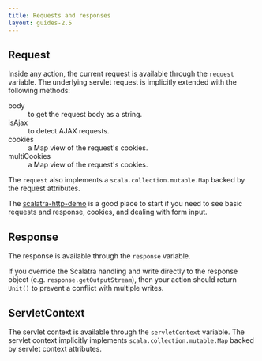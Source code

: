 ```yaml
---
title: Requests and responses
layout: guides-2.5
---
```


## Request

Inside any action, the current request is available through the `request` variable.
The underlying servlet request is implicitly extended with the following methods:

<dl class="dl-horizontal">
  <dt>body</dt>
  <dd>to get the request body as a string.</dd>
  <dt>isAjax</dt>
  <dd>to detect AJAX requests.</dd>
  <dt>cookies</dt>
  <dd>a Map view of the request's cookies.</dd>
  <dt>multiCookies</dt>
  <dd>a Map view of the request's cookies.</dd>
</dl>

The `request` also implements a `scala.collection.mutable.Map` backed by the
request attributes.

<div class="alert alert-info">
  <span class="badge badge-info"><i class="glyphicon glyphicon-flag"></i></span>
  The
  <a href="https://github.com/scalatra/scalatra-website-examples/tree/master/2.5/http/scalatra-http-demo">scalatra-http-demo</a>
  is a good place to start if you need to see basic requests and response, cookies,
  and dealing with form input.
</div>

## Response

The response is available through the `response` variable.

<span class="badge badge-warning"><i class="glyphicon glyphicon-warning-sign"></i></span>
If you override the Scalatra handling and write directly to
the response object (e.g. `response.getOutputStream`), then your action should
return `Unit()` to prevent a conflict with multiple writes.

## ServletContext

The servlet context is available through the `servletContext` variable.  The
servlet context implicitly implements `scala.collection.mutable.Map` backed
by servlet context attributes.
